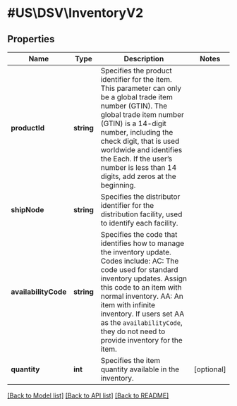 # #US\DSV\InventoryV2

## Properties

Name | Type | Description | Notes
------------ | ------------- | ------------- | -------------
**productId** | **string** | Specifies the product identifier for the item.    This parameter can only be a global trade item number (GTIN).   The global trade item number (GTIN) is a 14-digit number, including the check digit, that is used worldwide and identifies the Each. If the user’s number is less than 14 digits, add zeros at the beginning. |
**shipNode** | **string** | Specifies the distributor identifier for the distribution facility, used to identify each facility. |
**availabilityCode** | **string** | Specifies the code that identifies how to manage the inventory update.   Codes include:   AC: The code used for standard inventory updates. Assign this code to an item with normal inventory.   AA: An item with infinite inventory. If users set AA as the `availabilityCode`, they do not need to provide inventory for the item. |
**quantity** | **int** | Specifies the item quantity available in the inventory. | [optional]


[[Back to Model list]](../) [[Back to API list]](../../Api/US/DSV) [[Back to README]](../../README.md)
